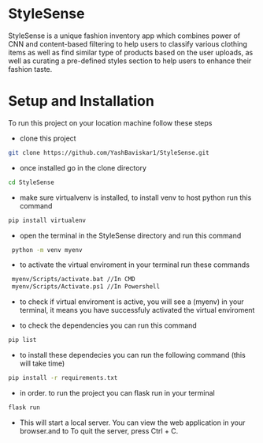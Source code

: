 # StyleSense
StyleSense is a unique fashion inventory app which combines power of CNN and content-based filtering to help users to classify various clothing items as well as find similar type of products based on the user uploads, as well as curating a pre-defined styles section to help users to enhance their fashion taste.  


# Setup and Installation 
To run this project on your location machine follow these steps

- clone this project 
```bash 
git clone https://github.com/YashBaviskar1/StyleSense.git
```
- once installed go in the clone directory 
```bash
cd StyleSense
```
- make sure virtualvenv is installed, to install venv to host python run this command 
``` bash
pip install virtualenv
```
- open the terminal in the StyleSense directory and run this command 
```bash
 python -m venv myenv
```
- to activate the virtual enviroment in your terminal run these commands 
```bash
 myenv/Scripts/activate.bat //In CMD
 myenv/Scripts/Activate.ps1 //In Powershell
```
- to check if virtual enviroment is active, you will see a (myenv) in your terminal, it means you have successfuly activated the virtual enviroment 

- to check the dependencies you can run this command 
```bash
pip list
```
- to install these dependecies you can run the following command (this will take time)
```bash
pip install -r requirements.txt
```

- in order. to run the project you can flask run in your terminal
```bash
flask run
```
- This will start a local server. You can view the web application in your browser.and to To quit the server, press Ctrl + C.
